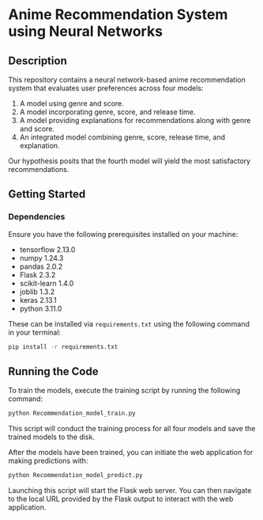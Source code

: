 # Anime Recommendation System using Neural Networks

## Description
This repository contains a neural network-based anime recommendation system that evaluates user preferences across four models:
1. A model using genre and score.
2. A model incorporating genre, score, and release time.
3. A model providing explanations for recommendations along with genre and score.
4. An integrated model combining genre, score, release time, and explanation.

Our hypothesis posits that the fourth model will yield the most satisfactory recommendations.

## Getting Started

### Dependencies
Ensure you have the following prerequisites installed on your machine:
- tensorflow 2.13.0
- numpy 1.24.3
- pandas 2.0.2
- Flask 2.3.2
- scikit-learn 1.4.0
- joblib 1.3.2
- keras 2.13.1
- python 3.11.0

These can be installed via `requirements.txt` using the following command in your terminal:

```bash
pip install -r requirements.txt
```

## Running the Code

To train the models, execute the training script by running the following command:

```bash
python Recommendation_model_train.py
```

This script will conduct the training process for all four models and save the trained models to the disk.

After the models have been trained, you can initiate the web application for making predictions with:

```bash
python Recommendation_model_predict.py
```

Launching this script will start the Flask web server. You can then navigate to the local URL provided by the Flask output to interact with the web application. 





